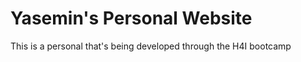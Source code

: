 # Yasemin's Personal Website
This is a personal that's being developed through the H4I bootcamp<br>

